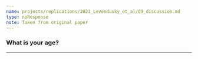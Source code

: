```yaml
---
name: projects/replications/2021_Levendusky_et_al/Q9_discussion.md
type: noResponse
note: Taken from original paper
---
```


### What is your age?
 

---
